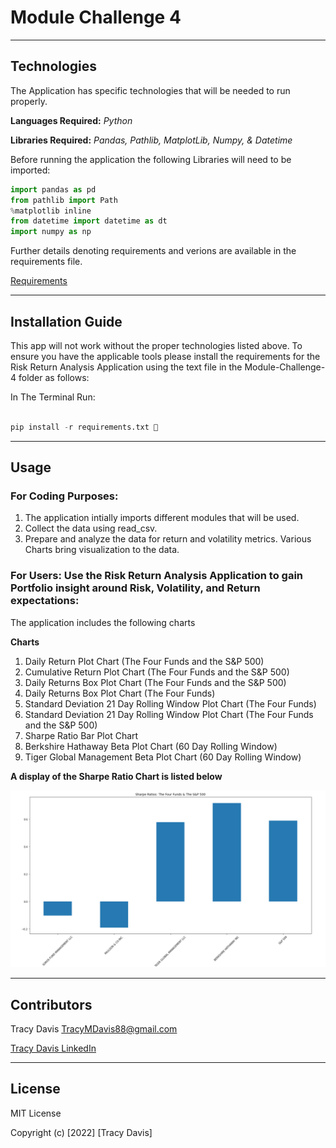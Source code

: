 # Module Challenge 4


---

## Technologies


The Application has specific technologies that will be needed to run properly.


**Languages Required:** *Python*

**Libraries Required:** *Pandas, Pathlib, MatplotLib, Numpy, & Datetime*

Before running the application the following Libraries will need to be imported:

```python
import pandas as pd
from pathlib import Path
%matplotlib inline
from datetime import datetime as dt
import numpy as np
```


Further details denoting requirements and verions are available in the requirements file.            

[Requirements](./requirements.txt)


---

## Installation Guide

This app will not work without the proper technologies listed above.  To ensure you have the applicable tools please install the requirements for the Risk Return Analysis Application using the text file in the Module-Challenge-4 folder as follows:

In The Terminal Run:

```python

pip install -r requirements.txt 

```


---

## Usage



### **For Coding Purposes:** 


1. The application intially imports different modules that will be used.
2. Collect the data using read_csv.
3. Prepare and analyze the data for return and volatility metrics.  Various Charts bring visualization to the data. 


### **For Users:** Use the Risk Return Analysis Application to gain Portfolio insight around Risk, Volatility, and Return expectations:

The application includes the following charts

**Charts**

1. Daily Return Plot Chart (The Four Funds and the S&P 500)
2. Cumulative Return Plot Chart (The Four Funds and the S&P 500)
3. Daily Returns Box Plot Chart (The Four Funds and the S&P 500)
4. Daily Returns Box Plot Chart (The Four Funds)
5. Standard Deviation 21 Day Rolling Window Plot Chart (The Four Funds)
6. Standard Deviation 21 Day Rolling Window Plot Chart (The Four Funds and the S&P 500)
7. Sharpe Ratio Bar Plot Chart
8. Berkshire Hathaway Beta Plot Chart (60 Day Rolling Window)
9. Tiger Global Management Beta Plot Chart (60 Day Rolling Window)




**A display of the Sharpe Ratio Chart is listed below**

![SR](https://github.com/TracyMichael/Module-Challenge-4/blob/main/images/Sharpe%20Ratio.png)



---

## Contributors

Tracy Davis <TracyMDavis88@gmail.com>

[Tracy Davis LinkedIn](https://www.linkedin.com/in/tracy-davis-mba-ma-2940a232/)

---

## License

MIT License

Copyright (c) [2022] [Tracy Davis]



